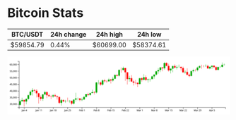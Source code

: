 # Bitcoin Stats

BTC/USDT|24h change|24h high|24h low|
|---|---|---|---|
|$59854.79|0.44%|$60699.00|$58374.61|

<img src="./chart.svg">
